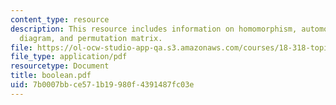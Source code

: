```yaml
---
content_type: resource
description: This resource includes information on homomorphism, automorphism, Hasse
  diagram, and permutation matrix.
file: https://ol-ocw-studio-app-qa.s3.amazonaws.com/courses/18-318-topics-in-algebraic-combinatorics-spring-2006/7b0007bbce571b19980f4391487fc03e_boolean.pdf
file_type: application/pdf
resourcetype: Document
title: boolean.pdf
uid: 7b0007bb-ce57-1b19-980f-4391487fc03e
---
```


